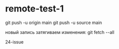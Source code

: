 # remote-test-1
git push -u origin main
git push -u source main

новый запись 
затягиваем изменения: git fetch --all

24-issue
